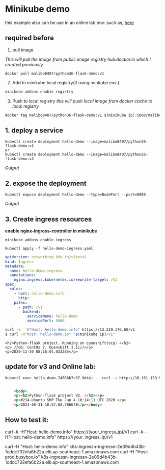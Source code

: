 # Minikube demo

this example also can be use in an online lab env:  such as, [here](https://www.katacoda.com/courses/kubernetes/getting-started-with-kubeadm#)


## required before
1. pull image

*This will pull the image from public image registry hub.docker.io which I created previously*
```
docker pull malibo8407/python36-flask-demo:v1
```

2. Add to minikube local registry(if using minkube env )
```bash 
minikube addons enable registry
```

3. Push to local registry
*this will push local image from docker cache to local registry*
```bash
docker tag malibo8407/python36-flask-demo:v1 $(minikube ip):5000/malibo8407/python36-flask-demo:v1
```


## 1. deploy a service

```
kubectl create deployment hello-demo --image=malibo8407/python36-flask-demo:v1
or 
kubectl create deployment hello-demo --image=malibo8407/python36-flask-demo:v3

```
*Output*


## 2. expose the deployment

```
kubectl expose deployment hello-demo --type=NodePort --port=8080
```
*Output*

## 3. Create ingress resources
**enable nginx-ingress-controller in minikube**

	minikube addons enable ingress

```
kubectl apply -f hello-demo-ingress.yaml
```

```yaml
apiVersion: networking.k8s.io/v1beta1
kind: Ingress
metadata:
  name: hello-demo-ingress
  annotations:
    nginx.ingress.kubernetes.io/rewrite-target: /$1
spec:
  rules:
    - host: hello-demo.info
      http:
    paths:
      - path: /v1
        backend:
          serviceName: hello-demo
          servicePort: 8080
```

```bash
curl -k  -H"Host: hello-demo.info" https://13.229.176.60/v1
$ curl -H"host: hello-demo.io" "$(minikube ip)/v1"
```
    <h2>Python-flask project. Running on openshift(ocp) </h2>
    <p> //OS: CentOs 7, Openshift 3.11//</p>
    <p>2020-11-30 08:16:04.033285</p>


## update for v3 and Online lab:

```bash
kubectl exec hello-demo-74566b7c97-9dk4j -- curl -s http://10.101.159.90:8080
```
```html

    <body>
    <p><h2>Python-flask project V2. </h2></p>
    <p>#214-Ubuntu SMP Thu Jun 4 10:14:11 UTC 2020 </p>
    <p>2021-08-31 10:57:02.786678</p></body>

```


## How to test it:
curl -k  -H"Host: hello-demo.info" https://(your_ingress_ip)/v1
curl -k  -H"Host: hello-demo.info" https://(your_ingress_ip)/v1

curl -H "Host: hello-demo.info" k8s-ingressn-ingressn-2e09d4b43b-1cddc732efa6b22a.elb.ap-southeast-1.amazonaws.com
curl -H "Host: prod.busybox.io" k8s-ingressn-ingressn-2e09d4b43b-1cddc732efa6b22a.elb.ap-southeast-1.amazonaws.com
